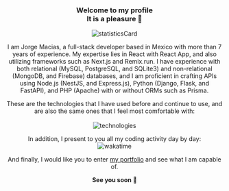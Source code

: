 ### <p align="center">Welcome to my profile <br /> It is a pleasure 🌹</p>

<p align="center" >
  <img alt="statisticsCard" src="https://github-readme-stats.vercel.app/api?username=maciasroses&count_private=true&show_icons=true&theme=ambient_gradient&hide=stars,issues&hide_border=true&hide_title=true&include_all_commits=true"/>
</p>

<p align="center">
  I am Jorge Macias, a full-stack developer based in Mexico with more than 7 years of experience. My expertise lies in React with React App, and also utilizing frameworks such as Next.js and Remix.run. I have experience with both relational (MySQL, PostgreSQL, and SQLite3) and non-relational (MongoDB, and Firebase) databases, and I am proficient in crafting APIs using Node.js (NestJS, and Express.js), Python (Django, Flask, and FastAPI), and PHP (Apache) with or without ORMs such as Prisma.
</p>

<p align="center">
  These are the technologies that I have used before and continue to use, and are also the same ones that I feel most comfortable with:
  <br /><br />
  <img alt="technologies" src="https://skillicons.dev/icons?i=html,css,tailwind,ts,js,react,nextjs,remix,vite,jest,nodejs,express,nestjs,cs,dotnet,php,java,py,fastapi,django,flask,graphql,mysql,sqlite,postgres,prisma,redux,mongodb,firebase,supabase,appwrite,swift,docker,kubernetes,git,githubactions,gcp,aws,azure,vercel,wordpress,regex" />
</p>

<p align="center" >
  In addition, I present to you all my coding activity day by day:
  <br />
  <img alt="wakatime" src="https://github-readme-stats.vercel.app/api/wakatime?username=maciasroses&hide_title=true&hide_border=true&layout=compact" />
</p>

<p align="center">
  And finally, I would like you to enter <a href="https://my-portfolio-nu-ebon.vercel.app" target="_blank">my portfolio</a> and see what I am capable of. 
</p>

<p align="center">
  <strong>
    See you soon 🌹
  </strong>
</p>
